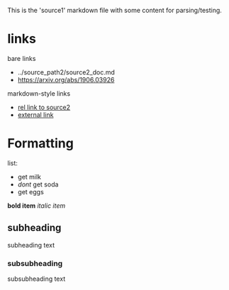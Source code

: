 This is the 'source1' markdown file with some content for parsing/testing.

# links
bare links
- ../source_path2/source2_doc.md
- https://arxiv.org/abs/1906.03926

markdown-style links

- [rel link to source2](../source_path2/source2_doc.md)
- [external link](https://arxiv.org/abs/1906.03926)

# Formatting

list:
- get milk
- *dont* get soda
- get eggs

**bold item**
*italic item*

## subheading
subheading text
### subsubheading
subsubheading text
